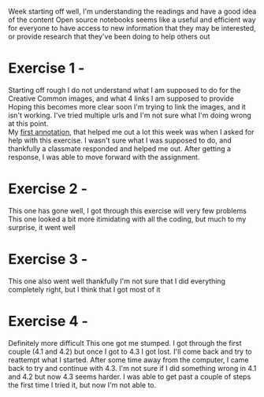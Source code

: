 Week starting off well, I'm understanding the readings and have a good idea of the content
Open source notebooks seems like a useful and efficient way for everyone to have access to new information that they may be interested, or provide research that they've been doing to help others out
# Exercise 1 - 
Starting off rough
I do not understand what I am supposed to do for the Creative Common images, and what 4 links I am supposed to provide
Hoping this becomes more clear soon
I'm trying to link the images, and it isn't working. I've tried multiple urls and I'm not sure what I'm doing wrong at this point.  
My [first annotation](https://hyp.is/AS7n4nnTEemU2gfqui8b5g/workbook.craftingdigitalhistory.ca/module-1/Exercises/), that helped me out a lot this week was when I asked for help with this exercise. I wasn't sure what I was supposed to do, and thankfully a classmate responded and helped me out. After getting a response, I was able to move forward with the assignment.  
  
# Exercise 2 - 
This one has gone well, I got through this exercise will very few problems
This one looked a bit more itimidating with all the coding, but much to my surprise, it went well
  
# Exercise 3 - 
This one also went well thankfully
I'm not sure that I did everything completely right, but I think that I got most of it
  
# Exercise 4 - 
Definitely more difficult
This one got me stumped. I got through the first couple (4.1 and 4.2) but once I got to 4.3 I got lost. I'll come back and try to       reattempt what I started. 
After some time away from the computer, I came back to try and continue with 4.3. I'm not sure if I did something wrong in 4.1 and 4.2 but now 4.3 seems harder. I was able to get past a couple of steps the first time I tried it, but now I'm not able to. 
